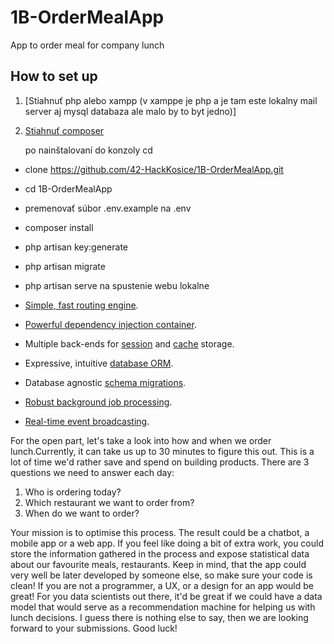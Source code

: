 # 1B-OrderMealApp
App to order meal for company lunch


## How to set up
1. [Stiahnuť php alebo xampp (v xamppe je php a je tam este lokalny mail server aj mysql databaza ale malo by to byt jedno)]
2. [Stiahnuť composer](https://getcomposer.org/)

    po nainštalovaní do konzoly cd <miesto kde chcete projekt>
  - clone https://github.com/42-HackKosice/1B-OrderMealApp.git
  - cd 1B-OrderMealApp
  - premenovať súbor .env.example na .env
  - composer install
  - php artisan key:generate
  - php artisan migrate 
  - php artisan serve na spustenie webu lokalne 


- [Simple, fast routing engine](https://laravel.com/docs/routing).
- [Powerful dependency injection container](https://laravel.com/docs/container).
- Multiple back-ends for [session](https://laravel.com/docs/session) and [cache](https://laravel.com/docs/cache) storage.
- Expressive, intuitive [database ORM](https://laravel.com/docs/eloquent).
- Database agnostic [schema migrations](https://laravel.com/docs/migrations).
- [Robust background job processing](https://laravel.com/docs/queues).
- [Real-time event broadcasting](https://laravel.com/docs/broadcasting).




For the open part, let's take a look into how and when we order lunch.Currently, it can take us up to 30 minutes to figure this out. This is a lot of time we'd rather save and spend on building products.
There are 3 questions we need to answer each day:
1. Who is ordering today?
2. Which restaurant we want to order from?
3. When do we want to order?  

Your mission is to optimise this process.  The result could be a chatbot, a mobile app or a web app. If you feel like doing a bit of extra work, you could store the information gathered in the process and expose statistical data about our favourite meals, restaurants.
Keep in mind, that the app could very well be later developed by someone else, so make sure your code is clean!
If you are not a programmer, a UX, or a design for an app would be great!
For you data scientists out there, it'd be great if we could have a data model that would serve as a recommendation machine for helping us with lunch decisions.
I guess there is nothing else to say, then we are looking forward to your submissions. Good luck!
